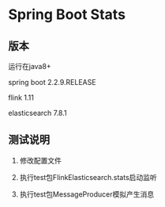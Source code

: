 # Spring Boot Stats

## 版本

运行在java8+

spring boot 2.2.9.RELEASE

flink 1.11

elasticsearch 7.8.1

## 测试说明
1. 修改配置文件

2. 执行test包FlinkElasticsearch.stats启动监听

3. 执行test包MessageProducer模拟产生消息